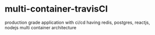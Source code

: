 # multi-container-travisCI
production grade application with ci/cd having redis, postgres, reactjs, nodejs multi container architecture 
